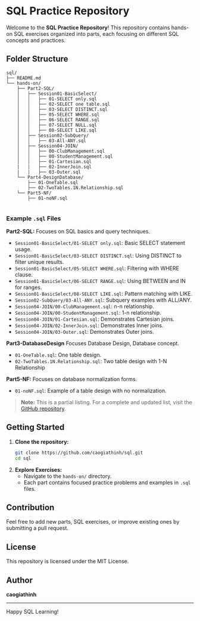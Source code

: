# SQL Practice Repository

Welcome to the **SQL Practice Repository**! This repository contains hands-on SQL exercises organized into parts, each focusing on different SQL concepts and practices.

## Folder Structure

```
sql/
├── README.md
└── hands-on/
    ├── Part2-SQL/
    │   ├── Session01-BasicSelect/
    │   │   ├── 01-SELECT only.sql
    │   │   ├── 02-SELECT one table.sql
    │   │   ├── 03-SELECT DISTINCT.sql
    │   │   ├── 05-SELECT WHERE.sql
    │   │   ├── 06-SELECT RANGE.sql
    │   │   ├── 07-SELECT NULL.sql
    │   │   ├── 08-SELECT LIKE.sql
    │   ├── Session02-SubQuery/
    │   │   ├── 03-All-ANY.sql
    │   ├── Session04-JOIN/
    │   │   ├── 00-ClubManagement.sql
    │   │   ├── 00-StudentManagement.sql
    │   │   ├── 01-Cartesian.sql
    |   |   ├── 02-InnerJoin.sql    
    |   |   ├── 03-Outer.sql  
    └── Part4-DesignDatabase/
        ├── 01-OneTable.sql 
        ├── 02-TwoTables.1N.Relationship.sql
    └── Part5-NF/
        ├── 01-noNF.sql
        
```

### Example `.sql` Files

**Part2-SQL:** Focuses on SQL basics and query techniques.
- `Session01-BasicSelect/01-SELECT only.sql`: Basic SELECT statement usage.
- `Session01-BasicSelect/03-SELECT DISTINCT.sql`: Using DISTINCT to filter unique results.
- `Session01-BasicSelect/05-SELECT WHERE.sql`: Filtering with WHERE clause.
- `Session01-BasicSelect/06-SELECT RANGE.sql`: Using BETWEEN and IN for ranges.
- `Session01-BasicSelect/08-SELECT LIKE.sql`: Pattern matching with LIKE.
- `Session02-SubQuery/03-All-ANY.sql`: Subquery examples with ALL/ANY.
- `Session04-JOIN/00-ClubManagement.sql`: n-n relationship.
- `Session04-JOIN/00-StudentManagement.sql`: 1-n relationship.
- `Session04-JOIN/01-Cartesian.sql`: Demonstrates Cartesian joins.
- `Session04-JOIN/02-InnerJoin.sql`: Demonstrates Inner joins.
- `Session04-JOIN/03-Outer.sql`: Demonstrates Outer joins.

**Part3-DatabaseDesign** Focuses Database Design, Database concept.
- `01-OneTable.sql`: One table design.
- `02-TwoTables.1N.Relationship.sql`: Two table design with 1-N Relationship


**Part5-NF:** Focuses on database normalization forms.
- `01-noNF.sql`: Example of a table design with no normalization.

> **Note:** This is a partial listing. For a complete and updated list, visit the [GitHub repository](https://github.com/caogiathinh/sql).

## Getting Started

1. **Clone the repository:**
   ```bash
   git clone https://github.com/caogiathinh/sql.git
   cd sql
   ```
2. **Explore Exercises:**
   - Navigate to the `hands-on/` directory.
   - Each part contains focused practice problems and examples in `.sql` files.

## Contribution

Feel free to add new parts, SQL exercises, or improve existing ones by submitting a pull request.

## License

This repository is licensed under the MIT License.

## Author

**caogiathinh**

---

Happy SQL Learning!
